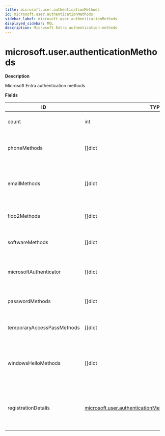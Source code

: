 ```yaml
---
title: microsoft.user.authenticationMethods
id: microsoft.user.authenticationMethods
sidebar_label: microsoft.user.authenticationMethods
displayed_sidebar: MQL
description: Microsoft Entra authentication methods
---
```


# microsoft.user.authenticationMethods

**Description**

Microsoft Entra authentication methods

**Fields**

| ID                         | TYPE                                                                                                                            | DESCRIPTION                                                                          |
| -------------------------- | ------------------------------------------------------------------------------------------------------------------------------- | ------------------------------------------------------------------------------------ |
| count                      | int                                                                                                                             | Count of authentication methods                                                      |
| phoneMethods               | &#91;&#93;dict                                                                                                                  | Phone number and type registered to a user                                           |
| emailMethods               | &#91;&#93;dict                                                                                                                  | Email authentication method for self-service password reset (SSPR)                   |
| fido2Methods               | &#91;&#93;dict                                                                                                                  | FIDO2 security key registered to a user                                              |
| softwareMethods            | &#91;&#93;dict                                                                                                                  | Software OATH token registered to a user                                             |
| microsoftAuthenticator     | &#91;&#93;dict                                                                                                                  | Microsoft Authenticator app registered to a user                                     |
| passwordMethods            | &#91;&#93;dict                                                                                                                  | User password authentication method                                                  |
| temporaryAccessPassMethods | &#91;&#93;dict                                                                                                                  | Temporary Access Pass registered to a user                                           |
| windowsHelloMethods        | &#91;&#93;dict                                                                                                                  | Windows Hello for Business authentication method registered to a user                |
| registrationDetails        | [microsoft.user.authenticationMethods.userRegistrationDetails](microsoft.user.authenticationmethods.userregistrationdetails.md) | Retrieves the registration and capability status for a user's authentication methods |
